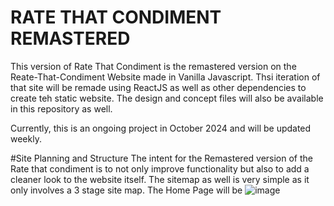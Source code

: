 # RATE THAT CONDIMENT REMASTERED
This version of Rate That Condiment is the remastered version on the  Reate-That-Condiment Website made in Vanilla Javascript. Thsi iteration of that site will be remade using ReactJS as well as other dependencies to create teh static website. The design and concept files will also be available in this repository as well. 

Currently, this is an ongoing project in October 2024 and will be updated weekly. 

#Site Planning and Structure
The intent for the Remastered version of the Rate that condiment is to not only improve functionality but also to add a cleaner look to the website itself. The sitemap as well is very simple as it only involves a 3 stage site map. The Home Page will be 
![image](https://github.com/user-attachments/assets/4011fb35-6169-4db1-b791-1116cc3048c2)

